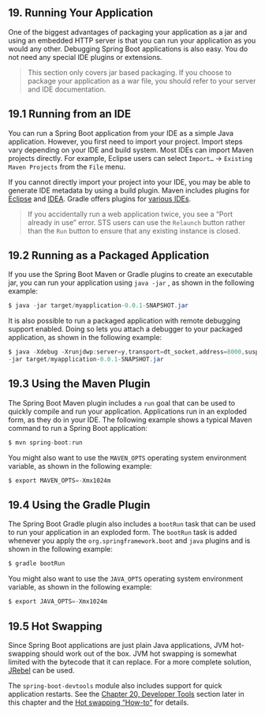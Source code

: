 ## 19. Running Your Application

One of the biggest advantages of packaging your application as a jar and using an embedded HTTP server is that you can run your application as you would any other. Debugging Spring Boot applications is also easy. You do not need any special IDE plugins or extensions.

> This section only covers jar based packaging. If you choose to package your application as a war file, you should refer to your server and IDE documentation.

## 19.1 Running from an IDE

You can run a Spring Boot application from your IDE as a simple Java application. However, you first need to import your project. Import steps vary depending on your IDE and build system. Most IDEs can import Maven projects directly. For example, Eclipse users can select  `Import…`  →  `Existing Maven Projects`  from the  `File`  menu.

If you cannot directly import your project into your IDE, you may be able to generate IDE metadata by using a build plugin. Maven includes plugins for [Eclipse](https://maven.apache.org/plugins/maven-eclipse-plugin/) and [IDEA](https://maven.apache.org/plugins/maven-idea-plugin/). Gradle offers plugins for [various IDEs](https://docs.gradle.org/4.2.1/userguide/userguide.html).

> If you accidentally run a web application twice, you see a “Port already in use” error. STS users can use the  `Relaunch`  button rather than the  `Run`  button to ensure that any existing instance is closed.

## 19.2 Running as a Packaged Application

If you use the Spring Boot Maven or Gradle plugins to create an executable jar, you can run your application using  `java -jar` , as shown in the following example:

```java
$ java -jar target/myapplication-0.0.1-SNAPSHOT.jar
```

It is also possible to run a packaged application with remote debugging support enabled. Doing so lets you attach a debugger to your packaged application, as shown in the following example:

```java
$ java -Xdebug -Xrunjdwp:server=y,transport=dt_socket,address=8000,suspend=n \
-jar target/myapplication-0.0.1-SNAPSHOT.jar
```

## 19.3 Using the Maven Plugin

The Spring Boot Maven plugin includes a  `run`  goal that can be used to quickly compile and run your application. Applications run in an exploded form, as they do in your IDE. The following example shows a typical Maven command to run a Spring Boot application:

```java
$ mvn spring-boot:run
```

You might also want to use the  `MAVEN_OPTS`  operating system environment variable, as shown in the following example:

```java
$ export MAVEN_OPTS=-Xmx1024m
```

## 19.4 Using the Gradle Plugin

The Spring Boot Gradle plugin also includes a  `bootRun`  task that can be used to run your application in an exploded form. The  `bootRun`  task is added whenever you apply the  `org.springframework.boot`  and  `java`  plugins and is shown in the following example:

```java
$ gradle bootRun
```

You might also want to use the  `JAVA_OPTS`  operating system environment variable, as shown in the following example:

```java
$ export JAVA_OPTS=-Xmx1024m
```

## 19.5 Hot Swapping

Since Spring Boot applications are just plain Java applications, JVM hot-swapping should work out of the box. JVM hot swapping is somewhat limited with the bytecode that it can replace. For a more complete solution, [JRebel](https://zeroturnaround.com/software/jrebel/) can be used.

The  `spring-boot-devtools`  module also includes support for quick application restarts. See the [Chapter 20, Developer Tools](using-boot-devtools.html) section later in this chapter and the [Hot swapping “How-to”](howto-hotswapping.html) for details.

